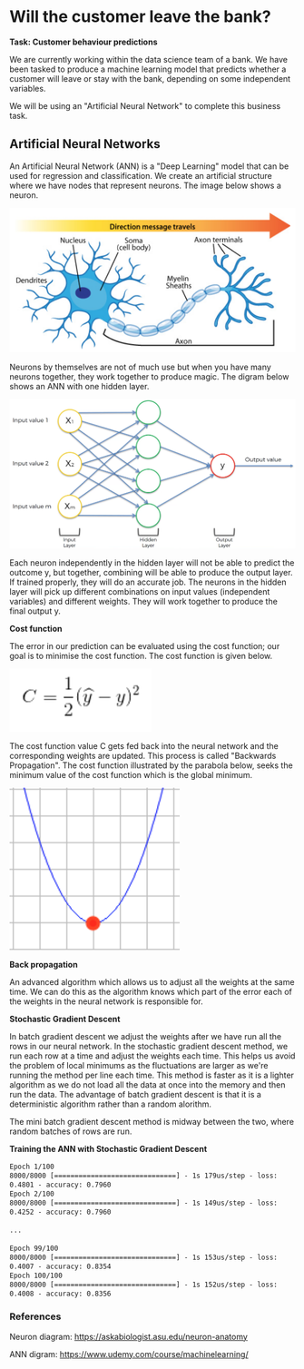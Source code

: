 # Will the customer leave the bank?

**Task: Customer behaviour predictions**

We are currently working within the data science team of a bank. We have been tasked to produce a machine learning model that predicts whether a customer will leave or stay with the bank, depending on some independent variables. 

We will be using an "Artificial Neural Network" to complete this business task.

## Artificial Neural Networks

An Artificial Neural Network (ANN) is a "Deep Learning" model that can be used for regression and classification. We create an artificial structure where we have nodes that represent neurons. The image below shows a neuron.

<img src = 'Screen1.png' width='700'>

Neurons by themselves are not of much use but when you have many neurons together, they work together to produce magic. The digram below shows an ANN with one hidden layer.

<img src = 'Screen2.png' width='700'>

Each neuron independently in the hidden layer will not be able to predict the outcome y, but together, combining will be able to produce the output layer. If trained properly, they will do an accurate job.
The neurons in the hidden layer will pick up different combinations on input values (independent variables) and different weights. They will work together to produce the final output y.

**Cost function**

The error in our prediction can be evaluated using the cost function; our goal is to minimise the cost function. The cost function is given below.

<img src = 'Screen3.png' width='250'>

The cost function value C gets fed back into the neural network and the corresponding weights are updated. This process is called "Backwards Propagation". The cost function illustrated by the parabola below, seeks the minimum value of the cost function which is the global minimum.

<img src = 'Screen4.png' width='300'>

**Back propagation**

An advanced algorithm which allows us to adjust all the weights at the same time. We can do this as the algorithm knows which part of the error each of the weights in the neural network is responsible for.

**Stochastic Gradient Descent**

In batch gradient descent we adjust the weights after we have run all the rows in our neural network. In the stochastic gradient descent  method, we run each row at a time and adjust the weights each time. This helps us avoid the problem of local minimums as the fluctuations are larger as we're running the method per line each time. This method is faster as it is a lighter algorithm as we do not load all the data at once into the memory and then run the data. The advantage of batch gradient descent is that it is a deterministic algorithm rather than a random alorithm. 

The mini batch gradient descent method is midway between the two, where random batches of rows are run.

**Training the ANN with Stochastic Gradient Descent**



```
Epoch 1/100
8000/8000 [==============================] - 1s 179us/step - loss: 0.4801 - accuracy: 0.7960
Epoch 2/100
8000/8000 [==============================] - 1s 149us/step - loss: 0.4252 - accuracy: 0.7960

...

Epoch 99/100
8000/8000 [==============================] - 1s 153us/step - loss: 0.4007 - accuracy: 0.8354
Epoch 100/100
8000/8000 [==============================] - 1s 152us/step - loss: 0.4008 - accuracy: 0.8356
```
### References

Neuron diagram:  https://askabiologist.asu.edu/neuron-anatomy

ANN digram: https://www.udemy.com/course/machinelearning/
